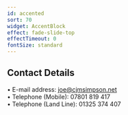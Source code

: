 ```yaml
---
id: accented
sort: 70
widget: AccentBlock
effect: fade-slide-top
effectTimeout: 0
fontSize: standard
---
```

## Contact Details

&bull; E-mail address: joe@cjmsimpson.net
 <br />
&bull; Telephone (Mobile): 07801 819 417
 <br />
&bull; Telephone (Land Line): 01325 374 407 <br />
